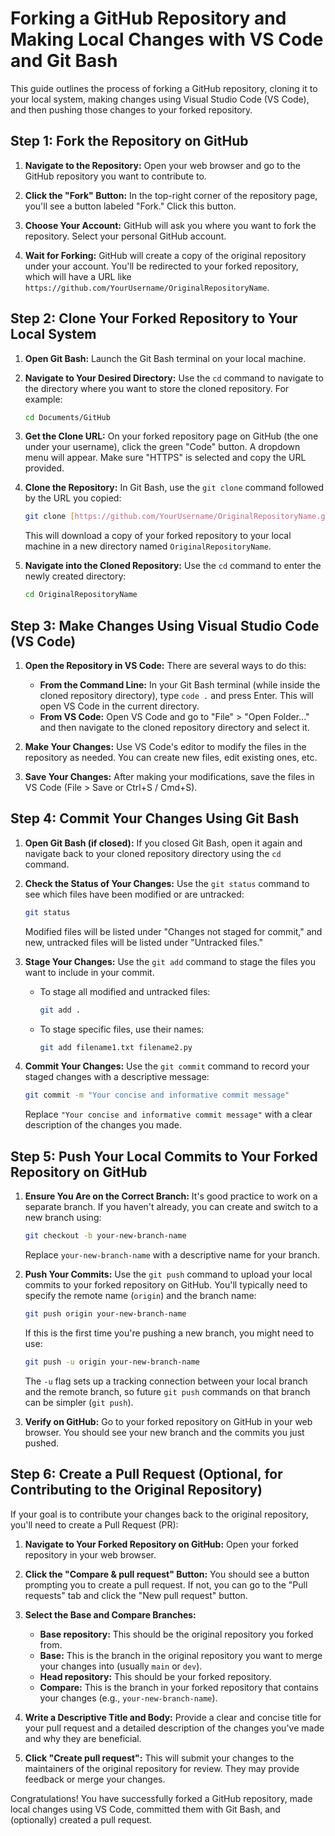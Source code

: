 # Forking a GitHub Repository and Making Local Changes with VS Code and Git Bash

This guide outlines the process of forking a GitHub repository, cloning it to your local system, making changes using Visual Studio Code (VS Code), and then pushing those changes to your forked repository.

## Step 1: Fork the Repository on GitHub

1.  **Navigate to the Repository:** Open your web browser and go to the GitHub repository you want to contribute to.

2.  **Click the "Fork" Button:** In the top-right corner of the repository page, you'll see a button labeled "Fork." Click this button.

3.  **Choose Your Account:** GitHub will ask you where you want to fork the repository. Select your personal GitHub account.

4.  **Wait for Forking:** GitHub will create a copy of the original repository under your account. You'll be redirected to your forked repository, which will have a URL like `https://github.com/YourUsername/OriginalRepositoryName`.

## Step 2: Clone Your Forked Repository to Your Local System

1.  **Open Git Bash:** Launch the Git Bash terminal on your local machine.

2.  **Navigate to Your Desired Directory:** Use the `cd` command to navigate to the directory where you want to store the cloned repository. For example:
    ```bash
    cd Documents/GitHub
    ```

3.  **Get the Clone URL:** On your forked repository page on GitHub (the one under your username), click the green "Code" button. A dropdown menu will appear. Make sure "HTTPS" is selected and copy the URL provided.

4.  **Clone the Repository:** In Git Bash, use the `git clone` command followed by the URL you copied:
    ```bash
    git clone [https://github.com/YourUsername/OriginalRepositoryName.git](https://github.com/YourUsername/OriginalRepositoryName.git)
    ```
    This will download a copy of your forked repository to your local machine in a new directory named `OriginalRepositoryName`.

5.  **Navigate into the Cloned Repository:** Use the `cd` command to enter the newly created directory:
    ```bash
    cd OriginalRepositoryName
    ```

## Step 3: Make Changes Using Visual Studio Code (VS Code)

1.  **Open the Repository in VS Code:** There are several ways to do this:
    * **From the Command Line:** In your Git Bash terminal (while inside the cloned repository directory), type `code .` and press Enter. This will open VS Code in the current directory.
    * **From VS Code:** Open VS Code and go to "File" > "Open Folder..." and then navigate to the cloned repository directory and select it.

2.  **Make Your Changes:** Use VS Code's editor to modify the files in the repository as needed. You can create new files, edit existing ones, etc.

3.  **Save Your Changes:** After making your modifications, save the files in VS Code (File > Save or Ctrl+S / Cmd+S).

## Step 4: Commit Your Changes Using Git Bash

1.  **Open Git Bash (if closed):** If you closed Git Bash, open it again and navigate back to your cloned repository directory using the `cd` command.

2.  **Check the Status of Your Changes:** Use the `git status` command to see which files have been modified or are untracked:
    ```bash
    git status
    ```
    Modified files will be listed under "Changes not staged for commit," and new, untracked files will be listed under "Untracked files."

3.  **Stage Your Changes:** Use the `git add` command to stage the files you want to include in your commit.
    * To stage all modified and untracked files:
        ```bash
        git add .
        ```
    * To stage specific files, use their names:
        ```bash
        git add filename1.txt filename2.py
        ```

4.  **Commit Your Changes:** Use the `git commit` command to record your staged changes with a descriptive message:
    ```bash
    git commit -m "Your concise and informative commit message"
    ```
    Replace `"Your concise and informative commit message"` with a clear description of the changes you made.

## Step 5: Push Your Local Commits to Your Forked Repository on GitHub

1.  **Ensure You Are on the Correct Branch:** It's good practice to work on a separate branch. If you haven't already, you can create and switch to a new branch using:
    ```bash
    git checkout -b your-new-branch-name
    ```
    Replace `your-new-branch-name` with a descriptive name for your branch.

2.  **Push Your Commits:** Use the `git push` command to upload your local commits to your forked repository on GitHub. You'll typically need to specify the remote name (`origin`) and the branch name:
    ```bash
    git push origin your-new-branch-name
    ```
    If this is the first time you're pushing a new branch, you might need to use:
    ```bash
    git push -u origin your-new-branch-name
    ```
    The `-u` flag sets up a tracking connection between your local branch and the remote branch, so future `git push` commands on that branch can be simpler (`git push`).

3.  **Verify on GitHub:** Go to your forked repository on GitHub in your web browser. You should see your new branch and the commits you just pushed.

## Step 6: Create a Pull Request (Optional, for Contributing to the Original Repository)

If your goal is to contribute your changes back to the original repository, you'll need to create a Pull Request (PR):

1.  **Navigate to Your Forked Repository on GitHub:** Open your forked repository in your web browser.

2.  **Click the "Compare & pull request" Button:** You should see a button prompting you to create a pull request. If not, you can go to the "Pull requests" tab and click the "New pull request" button.

3.  **Select the Base and Compare Branches:**
    * **Base repository:** This should be the original repository you forked from.
    * **Base:** This is the branch in the original repository you want to merge your changes into (usually `main` or `dev`).
    * **Head repository:** This should be your forked repository.
    * **Compare:** This is the branch in your forked repository that contains your changes (e.g., `your-new-branch-name`).

4.  **Write a Descriptive Title and Body:** Provide a clear and concise title for your pull request and a detailed description of the changes you've made and why they are beneficial.

5.  **Click "Create pull request":** This will submit your changes to the maintainers of the original repository for review. They may provide feedback or merge your changes.

Congratulations! You have successfully forked a GitHub repository, made local changes using VS Code, committed them with Git Bash, and (optionally) created a pull request.
